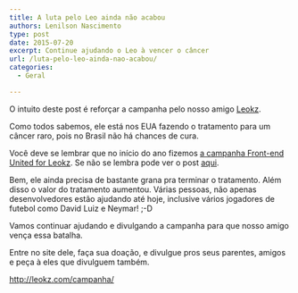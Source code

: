 ```yaml
---
title: A luta pelo Leo ainda não acabou
authors: Lenilson Nascimento
type: post
date: 2015-07-20
excerpt: Continue ajudando o Leo à vencer o câncer
url: /luta-pelo-leo-ainda-nao-acabou/
categories:
  - Geral

---
```

O intuito deste post é reforçar a campanha pelo nosso amigo [Leokz][1].

Como todos sabemos, ele está nos EUA fazendo o tratamento para um câncer raro, pois no Brasil não há chances de cura.

Você deve se lembrar que no início do ano fizemos [a campanha Front-end United for Leokz][2]. Se não se lembra pode ver o post [aqui][3].

Bem, ele ainda precisa de bastante grana pra terminar o tratamento. Além disso o valor do tratamento aumentou. Várias pessoas, não apenas desenvolvedores estão ajudando até hoje, inclusive vários jogadores de futebol como David Luiz e Neymar! ;-D

Vamos continuar ajudando e divulgando a campanha para que nosso amigo vença essa batalha.

Entre no site dele, faça sua doação, e divulgue pros seus parentes, amigos e peça à eles que divulguem também.

<http://leokz.com/campanha/>

 [1]: http://leokz.com/campanha/
 [2]: http://frontendunited.io/leokzw/
 [3]: http://tableless.com.br/front-end-united-leo-kzw/
